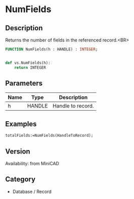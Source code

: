 # NumFields

## Description
Returns the number of fields in the referenced record.&lt;BR&gt;


```pascal
FUNCTION NumFields(h : HANDLE) : INTEGER;
```

```python

def vs.NumFields(h):
    return INTEGER
```

## Parameters
|Name|Type|Description|
|---|---|---|
|h|HANDLE|Handle to record.|

## Examples
```pascal
totalFields:=NumFields(HandleToRecord);


```

## Version
Availability: from MiniCAD
## Category
* Database / Record

